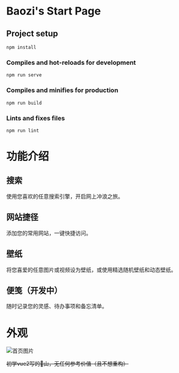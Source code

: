 # Baozi's Start Page

## Project setup
```
npm install
```

### Compiles and hot-reloads for development
```
npm run serve
```

### Compiles and minifies for production
```
npm run build
```

### Lints and fixes files
```
npm run lint
```

# **功能介绍**

## **搜索**

使用您喜欢的任意搜索引擎，开启网上冲浪之旅。

## **网站捷径**

添加您的常用网站，一键快捷访问。

## **壁纸**

将您喜爱的任意图片或视频设为壁纸，或使用精选随机壁纸和动态壁纸。

## **便笺（开发中）**

随时记录您的灵感、待办事项和备忘清单。

# 外观

![首页图片](https://store-images.s-microsoft.com/image/apps.62107.9f99aa6e-822d-41c2-9ce3-55bf5c67a2fc.09f4d803-de1b-46c5-b48a-f6ea2d1657a9.baabbe22-6b53-4f0f-9136-054b347dbbfe)


~~初学vue2写的💩山，无任何参考价值（且不想重构）~~
